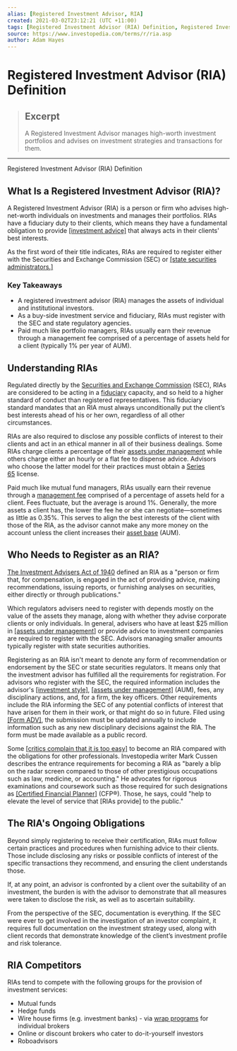 ```yaml
---
alias: [Registered Investment Advisor, RIA]
created: 2021-03-02T23:12:21 (UTC +11:00)
tags: [Registered Investment Advisor (RIA) Definition, Registered Investment Advisor (RIA) Definition]
source: https://www.investopedia.com/terms/r/ria.asp
author: Adam Hayes
---
```


# Registered Investment Advisor (RIA) Definition

> ## Excerpt
> A Registered Investment Advisor manages high-worth investment portfolios and advises on investment strategies and transactions for them.

---

Registered Investment Advisor (RIA) Definition
## What Is a Registered Investment Advisor (RIA)?

A Registered Investment Advisor (RIA) is a person or firm who advises high-net-worth individuals on investments and manages their portfolios. RIAs have a fiduciary duty to their clients, which means they have a fundamental obligation to provide [[investment advice]](https://www.investopedia.com/terms/i/investment-advice.asp) that always acts in their clients' best interests.

As the first word of their title indicates, RIAs are required to register either with the Securities and Exchange Commission (SEC) or [[state securities administrators.]](https://www.investopedia.com/terms/s/stateadmin.asp)

### Key Takeaways

-   A registered investment advisor (RIA) manages the assets of individual and institutional investors.
-   As a buy-side investment service and fiduciary, RIAs must register with the SEC and state regulatory agencies.
-   Paid much like portfolio managers, RIAs usually earn their revenue through a management fee comprised of a percentage of assets held for a client (typically 1% per year of AUM).

## Understanding RIAs

Regulated directly by the [Securities and Exchange Commission](https://www.investopedia.com/terms/s/sec.asp) (SEC), RIAs are considered to be acting in a [fiduciary](https://www.investopedia.com/terms/f/fiduciary.asp) capacity, and so held to a higher standard of conduct than registered representatives. This fiduciary standard mandates that an RIA must always unconditionally put the client’s best interests ahead of his or her own, regardless of all other circumstances.

RIAs are also required to disclose any possible conflicts of interest to their clients and act in an ethical manner in all of their business dealings. Some RIAs charge clients a percentage of their [assets under management](https://www.investopedia.com/terms/a/aum.asp) while others charge either an hourly or a flat fee to dispense advice. Advisors who choose the latter model for their practices must obtain a [Series 65](https://www.investopedia.com/terms/s/series65.asp) license.

Paid much like mutual fund managers, RIAs usually earn their revenue through a [management fee](https://www.investopedia.com/terms/m/managementfee.asp) comprised of a percentage of assets held for a client. Fees fluctuate, but the average is around 1%. Generally, the more assets a client has, the lower the fee he or she can negotiate—sometimes as little as 0.35%. This serves to align the best interests of the client with those of the RIA, as the advisor cannot make any more money on the account unless the client increases their [asset base](https://www.investopedia.com/terms/a/asset-base.asp) (AUM).

## Who Needs to Register as an RIA?

[The Investment Advisers Act of 1940](https://www.investopedia.com/terms/i/investadvact.asp) defined an RIA as a "person or firm that, for compensation, is engaged in the act of providing advice, making recommendations, issuing reports, or furnishing analyses on securities, either directly or through publications."

Which regulators advisers need to register with depends mostly on the value of the assets they manage, along with whether they advise corporate clients or only individuals. In general, advisers who have at least $25 million in [[assets under management]](https://www.investopedia.com/terms/a/aum.asp) or provide advice to investment companies are required to register with the SEC. Advisors managing smaller amounts typically register with state securities authorities.

Registering as an RIA isn't meant to denote any form of recommendation or endorsement by the SEC or state securities regulators. It means only that the investment advisor has fulfilled all the requirements for registration. For advisors who register with the SEC, the required information includes the advisor's [[investment style]](https://www.investopedia.com/terms/i/investing_style.asp), [[assets under management]](https://www.investopedia.com/terms/a/aum.asp) (AUM), fees, any disciplinary actions, and, for a firm, the key officers. Other requirements include the RIA informing the SEC of any potential conflicts of interest that have arisen for them in their work, or that might do so in future. Filed using [[Form ADV]](https://www.investopedia.com/terms/f/form_adv.asp), the submission must be updated annually to include information such as any new disciplinary decisions against the RIA. The form must be made available as a public record.

Some [[critics complain that it is too easy]](https://www.investopedia.com/articles/financialcareers/06/whatisaria.asp) to become an RIA compared with the obligations for other professionals. Investopedia writer Mark Cussen describes the entrance requirements for becoming a RIA as "barely a blip on the radar screen compared to those of other prestigious occupations such as law, medicine, or accounting." He advocates for rigorous examinations and coursework such as those required for such designations as [[Certified Financial Planner]](https://www.investopedia.com/terms/c/cfp.asp) (CFP®). Those, he says, could "help to elevate the level of service that \[RIAs provide\] to the public."

## The RIA's Ongoing Obligations

Beyond simply registering to receive their certification, RIAs must follow certain practices and procedures when furnishing advice to their clients. Those include disclosing any risks or possible conflicts of interest of the specific transactions they recommend, and ensuring the client understands those.

If, at any point, an advisor is confronted by a client over the suitability of an investment, the burden is with the advisor to demonstrate that all measures were taken to disclose the risk, as well as to ascertain suitability.

From the perspective of the SEC, documentation is everything. If the SEC were ever to get involved in the investigation of an investor complaint, it requires full documentation on the investment strategy used, along with client records that demonstrate knowledge of the client’s investment profile and risk tolerance.

## RIA Competitors

RIAs tend to compete with the following groups for the provision of investment services:

-   Mutual funds
-   Hedge funds
-   Wire house firms (e.g. investment banks) - via [wrap programs](https://www.investopedia.com/terms/w/wrapaccount.asp) for individual brokers
-   Online or discount brokers who cater to do-it-yourself investors
-   Roboadvisors
